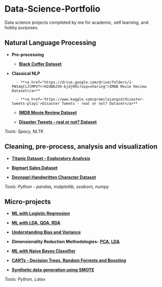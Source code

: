 # Data-Science-Portfolio
Data science projects completed by me for academic, self learning, and hobby purposes.



## Natural Language Processing

- **Pre-processing**
    
    - **<a href='https://github.com/pramilajangid/ASGN-1'>Black Coffer Dataset</a>** 

- **Classical NLP**
    
    <!-- - **Small to Medium Sized datasets** -->
       
        - **<a href="https://drive.google.com/drive/folders/1-PW14qYiJlMPVTrrH2dB625H-bjdjRRi?usp=sharing">IMDB Movie Review Dataset</a>**
        
        - **<a href='https://www.kaggle.com/pramilajangid/disaster-tweets-play1'>Disaster Tweets - real or not? Dataset</a>**
        
    <!-- - **Large Sized Dataset** -->
    
    - **<a href="https://drive.google.com/drive/folders/1-PW14qYiJlMPVTrrH2dB625H-bjdjRRi?usp=sharing">IMDB Movie Review Dataset</a>**
        
    - **<a href='https://www.kaggle.com/pramilajangid/disaster-tweets-play1'>Disaster Tweets - real or not? Dataset</a>**
        
*Tools: Spacy, NLTK*


## Cleaning, pre-process, analysis and visualization
    
- **<a href='https://github.com/pramilajangid/Self-Practice/tree/master/Dataset-2(Titanic)/titanic'>Titanic Dataset - Exploratory Analysis</a>**

- **<a href='https://github.com/pramilajangid/Self-Practice/tree/master/Dataset-1(BigMartSales%20Data)'>Bigmart Sales Dataset</a>**

- **<a href='https://github.com/pramilajangid/Assignments-ML/blob/master/Cleaning-and-Reading-Data/Dealing-images-and-folders.ipynb'>Devnagri Handwritten Character Dataset</a>**

*Tools: Python - pandas, matplotlib, seaborn, numpy*


        
## Micro-projects

- **<a href="https://github.com/pramilajangid/ML-Algorithms-Python/tree/master/Classification/Logistic-Regression">ML with Logistic Regression</a>**

- **<a href="https://github.com/pramilajangid/ML-Algorithms-Python/tree/master/Classification/LDA-QDA-RDA">ML with LDA, QDA, RDA</a>**

- **<a href="https://github.com/pramilajangid/ML-Algorithms-Python/blob/master/Overfitting-Underfitting/Overfitting-Underfitting-maths.ipynb">Understanding Bias and Variance</a>**

- **Dimensionality Reduction Methodologies- <a href="https://github.com/pramilajangid/ML-Algorithms-Python/tree/master/DimensionalityReduction/PCA">PCA</a>, <a href="https://github.com/pramilajangid/ML-Algorithms-Python/tree/master/DimensionalityReduction/LDA">LDA</a>**

- **<a href="https://github.com/pramilajangid/ML-Algorithms-Python/tree/master/Classification/Naive-Bayes">ML with Naive Bayes Classifier</a>**

- **<a href="https://github.com/pramilajangid/ML-Algorithms-Python/tree/master/Regression-And-Classification/DecisionTress-RandomForrest-Boosting">CARTs - Decision Trees, Random Forrests and Boosting</a>**

- **<a href="https://github.com/pramilajangid/Assignments-ML/tree/master/Preprocessing">Synthetic data generation using SMOTE</a>**

*Tools: Python, Latex*



